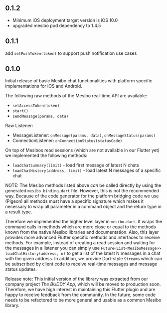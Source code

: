## 0.1.2

- Minimum iOS deployment target version is iOS 10.0
- upgraded mesibo pod dependency to 1.4.5

## 0.1.1

add `setPushToken(token)` to support push notification use cases

## 0.1.0

Initial release of basic Mesibo chat functionalities with platform specific implementations for iOS
and Android.

The following raw methods of the Mesibo real-time API are available:
* `setAccessToken(token)`
* `start()`
* `sendMessage(params, data)`

Raw Listener:
* MessageListener: `onMessage(params, data)`, `onMessageStatus(params)`
* ConnectionListener: `onConnectionStatus(statusCode)`

On top of Mesibos read sessions (which are not available in our Flutter yet) we implemented the
following methods:

* `loadChatSummary(limit)` - load first message of latest N chats
* `loadChatHistory(address, limit)` - load latest N messages of a specific chat

NOTE: The Mesibo methods listed above *can* be called directly by using the generated
`mesibo_binding.dart` file. However, this is not the recommended way. Because of the code generator
for the platform bridging code we use (Pigeon) all methods must have a specific signature which makes
it necessary to wrap all parameter in a command object and the return type in a result type.

Therefore we implemented the higher level layer in `mesibo.dart`. It wraps the command calls in methods
which are more close or equal to the methods known from the native Mesibo libraries and documentation.
Also, this layer provides more advanced Flutter specific methods and interfaces to receive methods.
For example, instead of creating a read session and waiting for the messages in a listener you can
simply use `Future<List<MesiboMessage>> loadChatHistory(address, n)` to get a list of the latest N
messages in a chat with the given address.
In addition, we provide Dart-style `Stream`s which can be subscribed by client code to receive real-time
messages and message status updates.

Release note: This initial version of the library was extracted from our company project
*The BUDDY App*, which will be moved to production soon. Therefore, we have high interest in maintaining
this Flutter plugin and are happy to receive feedback from the community.
In the future, some code needs to be refactored to be more general and usable as a common Mesibo library.
